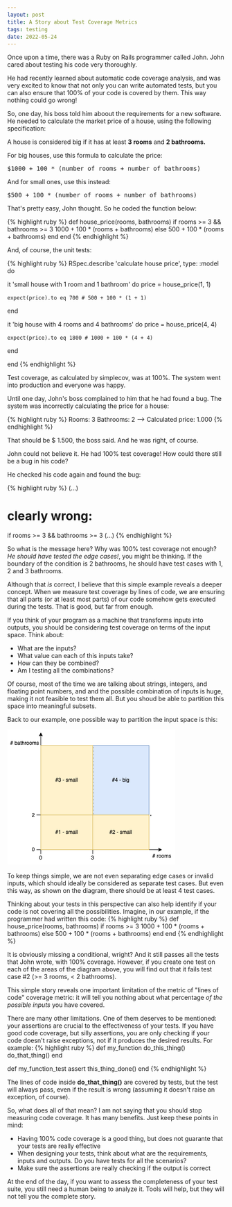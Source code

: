 ```yaml
---
layout: post
title: A Story about Test Coverage Metrics
tags: testing
date: 2022-05-24
---
```


Once upon a time, there was a Ruby on Rails programmer called John. John cared about testing his code very thoroughly.

He had recently learned about automatic code coverage analysis, and was very excited to know that not only you can write automated tests, but you can also ensure that 100% of your code is covered by them. This way nothing could go wrong!

So, one day, his boss told him aboout the requirements for a new software. He needed to calculate the market price of a house, using the following specification:

<div class="message">
<p>A house is considered big if it has at least <b>3 rooms</b> and <b>2 bathrooms.</b> </p>

For big houses, use this formula to calculate the price:<br>

<pre>$1000 + 100 * (number_of_rooms + number_of_bathrooms)</pre>

And for small ones, use this instead: <br>

<pre>$500 + 100 * (number_of_rooms + number_of_bathrooms)</pre>
</div>

That's pretty easy, John thought. So he coded the function below:

{% highlight ruby %}
def house_price(rooms, bathrooms)
  if rooms >= 3 && bathrooms >= 3
    1000 + 100 * (rooms + bathrooms)
  else
    500 + 100 * (rooms + bathrooms)
  end
end
{% endhighlight %}

And, of course, the unit tests:

{% highlight ruby %}
RSpec.describe 'calculate house price', type: :model do

  it 'small house with 1 room and 1 bathroom' do
    price = house_price(1, 1)

    expect(price).to eq 700 # 500 + 100 * (1 + 1)
  end

  it 'big house with 4 rooms and 4 bathrooms' do
    price = house_price(4, 4)

    expect(price).to eq 1800 # 1000 + 100 * (4 + 4)
  end
  
end
{% endhighlight %}

Test coverage, as calculated by simplecov, was at 100%. The system went into production and everyone was happy.

Until one day, John's boss complained to him that he had found a bug. The system was incorrectly calculating the price for a house: <br>

{% highlight ruby %}
Rooms: 3
Bathrooms: 2
--> Calculated price: 1.000
{% endhighlight %}

That should be $ 1.500, the boss said. And he was right, of course.

John could not believe it. He had 100% test coverage! How could there still be a bug in his code?

He checked his code again and found the bug:

{% highlight ruby %}
(...)
  # clearly wrong:
  if rooms >= 3 && bathrooms >= 3
(...)
{% endhighlight %}

So what is the message here? Why was 100% test coverage not enough? *He should have tested the edge cases!*, you might be thinking. If the boundary of the condition is 2 bathrooms, he should have test cases with 1, 2 and 3 bathrooms.

Although that <i>is</i> correct, I believe that this simple example reveals a deeper concept. When we measure test coverage by lines of code, we are ensuring that all parts (or at least most parts) of our code somehow gets executed during the tests. That is good, but far from enough.

If you think of your program as a machine that transforms inputs into outputs, you should be considering test coverage on terms of the input space. Think about:
- What are the inputs?
- What value can each of this inputs take?
- How can they be combined?
- Am I testing all the combinations?

Of course, most of the time we are talking about strings, integers, and floating point numbers, and and the possible combination of inputs is huge, making it not feasible to test them all. 
But you shoud be able to partition this space into meaningful subsets.

Back to our example, one possible way to partition the input space is this:

<img src="/public/images/test_metrics_1.png">

To keep things simple, we are not even separating edge cases or invalid inputs, which should ideally be considered as separate test cases. But even this way, as shown on the diagram, there should be at least 4 test cases.

Thinking about your tests in this perspective can also help identify if your code is not covering all the possibilities. Imagine, in our example, if the programmer had written this code:
{% highlight ruby %}
def house_price(rooms, bathrooms)
  if rooms >= 3
    1000 + 100 * (rooms + bathrooms)
  else
    500 + 100 * (rooms + bathrooms)
  end
end
{% endhighlight %}

It is obviously missing a conditional, wright? And it still passes all the tests that John wrote, with 100% coverage. However, if you create one test on each of the areas of the diagram above, you will find out that it fails test case #2 (>= 3 rooms, < 2 bathrooms).

This simple story reveals one important limitation of the metric of "lines of code" coverage metric: it will tell you nothing about what percentage <i>of the possible inputs</i> you have covered. 

There are many other limitations. One of them deserves to be mentioned: your assertions are crucial to the effectiveness of your tests. If you have good code coverage, but silly assertions, you are only checking if your code doesn't raise exceptions, not if it produces the desired results. For example:
{% highlight ruby %}
def my_function
  do_this_thing()
  do_that_thing()
end

def my_function_test
  assert this_thing_done()
end
{% endhighlight %}

The lines of code inside <b>do_that_thing()</b> are covered by tests, but the test will always pass, even if the result is wrong (assuming it doesn't raise an exception, of course).

So, what does all of that mean? I am not saying that you should stop measuring code coverage. It has many benefits. Just keep these points in mind:
- Having 100% code coverage is a good thing, but does not guarante that your tests are really effective
- When designing your tests, think about what are the requirements, inputs and outputs. Do you have tests for all the scenarios?
- Make sure the assertions are really checking if the output is correct


At the end of the day, if you want to assess the completeness of your test suite, you still need a human being to analyze it. Tools will help, but they will not tell you the complete story.